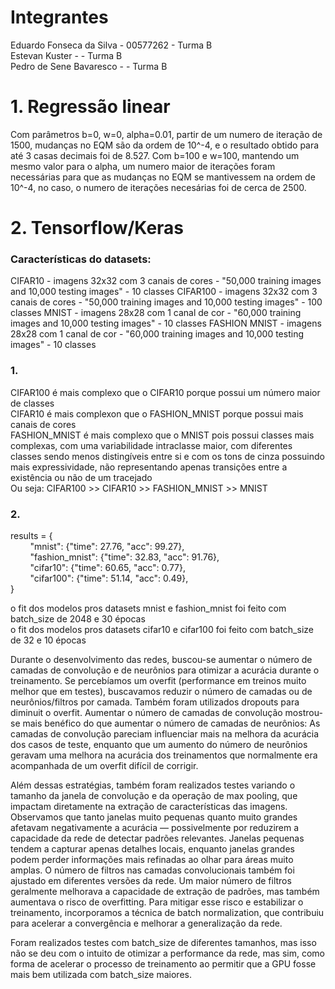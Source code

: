 # Integrantes

Eduardo Fonseca da Silva - 00577262 - Turma B  
Estevan Kuster - - Turma B  
Pedro de Sene Bavaresco - - Turma B  

# 1. Regressão linear

Com parâmetros b=0, w=0, alpha=0.01, partir de um numero de iteração de 1500, mudanças no EQM são da ordem de 10^-4, e o resultado obtido para até 3 casas decimais foi de 8.527.
Com b=100 e w=100, mantendo um mesmo valor para o alpha, um numero maior de iterações foram necessárias para que as mudanças no EQM se mantivessem na ordem de 10^-4, no caso, o numero de iterações necesárias foi de cerca de 2500.



# 2. Tensorflow/Keras

 ### Características do datasets:
 CIFAR10 - imagens 32x32 com 3 canais de cores - "50,000 training images and 10,000 testing images" - 10 classes
 CIFAR100 - imagens 32x32 com 3 canais de cores - "50,000 training images and 10,000 testing images" - 100 classes
 MNIST - imagens 28x28 com 1 canal de cor - "60,000 training images and 10,000 testing images" - 10 classes
 FASHION MNIST - imagens 28x28 com 1 canal de cor -  "60,000 training images and 10,000 testing images" - 10 classes


### 1.
CIFAR100 é mais complexo que o CIFAR10 porque possui um número maior de classes  
CIFAR10 é mais complexon que o FASHION_MNIST porque possui mais canais de cores  
FASHION_MNIST é mais complexo que o MNIST pois possui classes mais complexas, com uma variabilidade intraclasse maior,
com diferentes classes sendo menos distingíveis entre si e com os tons de cinza possuindo mais expressividade, não representando apenas transições entre a existência ou não de um tracejado  
Ou seja: CIFAR100 >> CIFAR10 >> FASHION_MNIST >> MNIST

### 2.

results = {   
&nbsp; &nbsp; &nbsp; &nbsp; "mnist": {"time": 27.76, "acc": 99.27},  
&nbsp; &nbsp; &nbsp; &nbsp; "fashion_mnist": {"time": 32.83, "acc": 91.76},  
&nbsp; &nbsp; &nbsp; &nbsp; "cifar10": {"time": 60.65, "acc": 0.77},  
&nbsp; &nbsp; &nbsp; &nbsp; "cifar100": {"time": 51.14, "acc": 0.49},  
}   

o fit dos modelos pros datasets mnist e fashion_mnist foi feito com batch_size de 2048 e 30 épocas  
o fit dos modelos pros datasets cifar10 e cifar100 foi feito com batch_size de 32 e 10 épocas  


Durante o desenvolvimento das redes, buscou-se aumentar o número de camadas de convolução e de neurônios para otimizar a acurácia durante o treinamento. Se percebíamos um overfit (performance em treinos muito melhor que em testes), buscavamos reduzir o número de camadas ou de neurônios/filtros por camada. Também foram utilizados dropouts para diminuit o overfit. Aumentar o número de camadas de convolução mostrou-se mais benéfico do que aumentar o número de camadas de neurônios: As camadas de convolução pareciam influenciar mais na melhora da acurácia dos casos de teste, enquanto que um aumento do número de neurônios geravam uma melhora na acurácia dos treinamentos que normalmente era acompanhada de um overfit difícil de corrigir.  

Além dessas estratégias, também foram realizados testes variando o tamanho da janela de convolução e da operação de max pooling, que impactam diretamente na extração de características das imagens. Observamos que tanto janelas muito pequenas quanto muito grandes afetavam negativamente a acurácia — possivelmente por reduzirem a capacidade da rede de detectar padrões relevantes. Janelas pequenas tendem a capturar apenas detalhes locais, enquanto janelas grandes podem perder informações mais refinadas ao olhar para áreas muito amplas. O número de filtros nas camadas convolucionais também foi ajustado em diferentes versões da rede. Um maior número de filtros geralmente melhorava a capacidade de extração de padrões, mas também aumentava o risco de overfitting. Para mitigar esse risco e estabilizar o treinamento, incorporamos a técnica de batch normalization, que contribuiu para acelerar a convergência e melhorar a generalização da rede.  

Foram realizados testes com batch_size de diferentes tamanhos, mas isso não se deu com o intuito de otimizar a performance da rede, mas sim, como forma de acelerar o processo de treinamento ao permitir que a GPU fosse mais bem utilizada com batch_size maiores.



